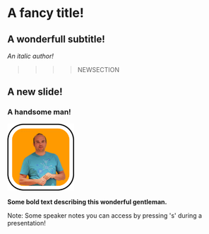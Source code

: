 # A fancy title!
## A wonderfull subtitle!
_An italic author!_

>>>>NEWSECTION
## A new slide!
### A handsome man!
<img src="img/jan.png" alt="Jan Krag" width="30%"/>

**Some bold text describing this wonderful gentleman.**

Note:
Some speaker notes you can access by pressing 's' during a presentation!
